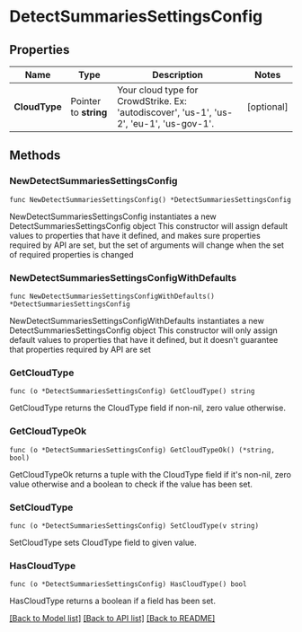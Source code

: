 # DetectSummariesSettingsConfig

## Properties

Name | Type | Description | Notes
------------ | ------------- | ------------- | -------------
**CloudType** | Pointer to **string** | Your cloud type for CrowdStrike. Ex: &#39;autodiscover&#39;, &#39;us-1&#39;, &#39;us-2&#39;, &#39;eu-1&#39;, &#39;us-gov-1&#39;. | [optional] 

## Methods

### NewDetectSummariesSettingsConfig

`func NewDetectSummariesSettingsConfig() *DetectSummariesSettingsConfig`

NewDetectSummariesSettingsConfig instantiates a new DetectSummariesSettingsConfig object
This constructor will assign default values to properties that have it defined,
and makes sure properties required by API are set, but the set of arguments
will change when the set of required properties is changed

### NewDetectSummariesSettingsConfigWithDefaults

`func NewDetectSummariesSettingsConfigWithDefaults() *DetectSummariesSettingsConfig`

NewDetectSummariesSettingsConfigWithDefaults instantiates a new DetectSummariesSettingsConfig object
This constructor will only assign default values to properties that have it defined,
but it doesn't guarantee that properties required by API are set

### GetCloudType

`func (o *DetectSummariesSettingsConfig) GetCloudType() string`

GetCloudType returns the CloudType field if non-nil, zero value otherwise.

### GetCloudTypeOk

`func (o *DetectSummariesSettingsConfig) GetCloudTypeOk() (*string, bool)`

GetCloudTypeOk returns a tuple with the CloudType field if it's non-nil, zero value otherwise
and a boolean to check if the value has been set.

### SetCloudType

`func (o *DetectSummariesSettingsConfig) SetCloudType(v string)`

SetCloudType sets CloudType field to given value.

### HasCloudType

`func (o *DetectSummariesSettingsConfig) HasCloudType() bool`

HasCloudType returns a boolean if a field has been set.


[[Back to Model list]](../README.md#documentation-for-models) [[Back to API list]](../README.md#documentation-for-api-endpoints) [[Back to README]](../README.md)


